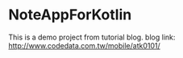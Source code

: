 # NoteAppForKotlin
This is a demo project from tutorial blog.
blog link: http://www.codedata.com.tw/mobile/atk0101/
